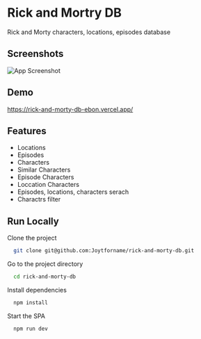 
# Rick and Mortry DB

Rick and Morty characters, locations, episodes database


## Screenshots

![App Screenshot](https://i.ibb.co/3pfNkVZ/image.png)    

## Demo

https://rick-and-morty-db-ebon.vercel.app/

## Features

- Locations
- Episodes
- Characters
- Similar Characters
- Episode Characters
- Loccation Characters
- Episodes, locations, characters serach
- Charactrs filter


## Run Locally

Clone the project

```bash
  git clone git@github.com:Joytforname/rick-and-morty-db.git
```

Go to the project directory

```bash
  cd rick-and-morty-db
```

Install dependencies

```bash
  npm install
```

Start the SPA

```bash
  npm run dev
```






